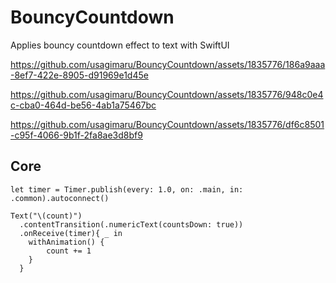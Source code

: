 # BouncyCountdown

Applies bouncy countdown effect to text with SwiftUI

https://github.com/usagimaru/BouncyCountdown/assets/1835776/186a9aaa-8ef7-422e-8905-d91969e1d45e

https://github.com/usagimaru/BouncyCountdown/assets/1835776/948c0e4c-cba0-464d-be56-4ab1a75467bc

https://github.com/usagimaru/BouncyCountdown/assets/1835776/df6c8501-c95f-4066-9b1f-2fa8ae3d8bf9


## Core

```
let timer = Timer.publish(every: 1.0, on: .main, in: .common).autoconnect()

Text("\(count)")
  .contentTransition(.numericText(countsDown: true))
  .onReceive(timer){ _ in
  	withAnimation() {
  		count += 1
  	}
  }
```

